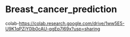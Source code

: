 # Breast_cancer_prediction 
colab-https://colab.research.google.com/drive/1ww5E5-U9K1qPZiY0lb0cAU-qgEp7l69x?usp=sharing
